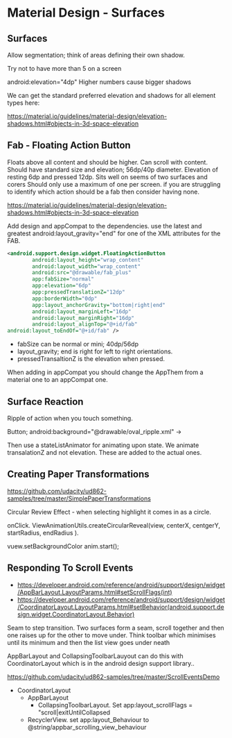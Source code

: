 # Material Design - Surfaces #

## Surfaces ##

Allow segmentation; think of areas defining their own shadow.

Try not to have more than 5 on a screen

android:elevation="4dp"
Higher numbers cause bigger shadows

We can get the standard preferred elevation and shadows for all element types here:

https://material.io/guidelines/material-design/elevation-shadows.html#objects-in-3d-space-elevation

## Fab - Floating Action Button ##

Floats above all content and should be higher. Can scroll with content. Should have standard size and elevation; 56dp/40p diameter. Elevation of resting 6dp and pressed 12dp. Sits well on seems of two surfaces and corers Should only use a maximum of one per screen. if you are struggling to identify which action should be a fab then consider having none.


https://material.io/guidelines/material-design/elevation-shadows.html#objects-in-3d-space-elevation

Add design and appCompat to the dependencies. use the latest and greatest
android:layout_gravity="end" for one of the XML attributes for the FAB.

```xml
<android.support.design.widget.FloatingActionButton
        android:layout_height="wrap_content"
        android:layout_width="wrap_content"
        android:src="@drawable/fab_plus"
        app:fabSize="normal"
        app:elevation="6dp"
        app:pressedTranslationZ="12dp"
        app:borderWidth="0dp"
        app:layout_anchorGravity="bottom|right|end"
        android:layout_marginLeft="16dp"
        android:layout_marginRight="16dp"
        android:layout_alignTop="@+id/fab"
android:layout_toEndOf="@+id/fab" />
```

- fabSize can be normal or mini; 40dp/56dp
- layout_gravity; end is right for left to right orientations.
- pressedTransaltionZ is the elevation when pressed.

When adding in appCompat you should change the AppThem from a material one to an appCompat one.

## Surface Reaction ##

Ripple of action when you touch something.

Button; android:background="@drawable/oval_ripple.xml" -> <ripple><item><shape>

Then use a stateListAnimator for animating upon state. We animate transalationZ and not elevation. These are added to the actual ones.

## Creating Paper Transformations ##

https://github.com/udacity/ud862-samples/tree/master/SimplePaperTransformations

Circular Review Effect - when selecting highlight it comes in as a circle.

onClick. ViewAnimationUtils.createCircularReveal(view, centerX, centgerY, startRadius, endRadius ).

vuew.setBackgroundColor
anim.start();

## Responding To Scroll Events ##

- https://developer.android.com/reference/android/support/design/widget/AppBarLayout.LayoutParams.html#setScrollFlags(int)
- https://developer.android.com/reference/android/support/design/widget/CoordinatorLayout.LayoutParams.html#setBehavior(android.support.design.widget.CoordinatorLayout.Behavior)

Seam to step transition. Two surfaces form a seam, scroll together and then one raises up for the other to move under. Think toolbar which minimises until its minimum and then the list view goes under neath

AppBarLayout and CollapsingToolbarLauyout can do this with CoordinatorLayout which is in the android design support library..

https://github.com/udacity/ud862-samples/tree/master/ScrollEventsDemo

- CoordinatorLayout
	- AppBarLayout
		- CollapsingToolbarLayout. Set app:layout_scrollFlags = "scroll|exitUntilCollapsed
	- RecyclerView. set app:layout_Behaviour to @string/appbar_scrolling_view_behaviour